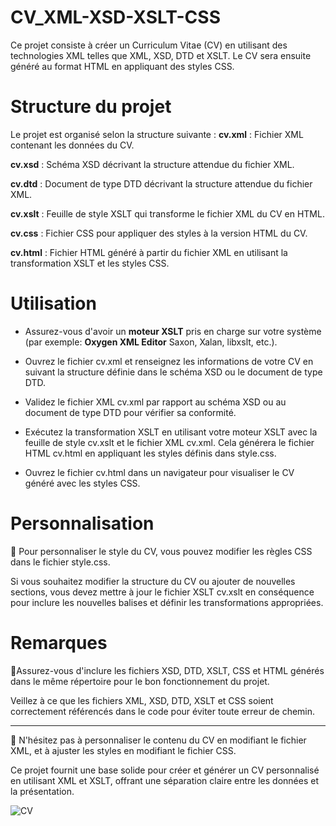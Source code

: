 # CV_XML-XSD-XSLT-CSS
Ce projet consiste à créer un Curriculum Vitae (CV) en utilisant des technologies XML telles que XML, XSD, DTD et XSLT. 
Le CV sera ensuite généré au format HTML en appliquant des styles CSS.

# Structure du projet
Le projet est organisé selon la structure suivante :
**cv.xml** : Fichier XML contenant les données du CV.

**cv.xsd** : Schéma XSD décrivant la structure attendue du fichier XML.

**cv.dtd** : Document de type DTD décrivant la structure attendue du fichier XML.

**cv.xslt** : Feuille de style XSLT qui transforme le fichier XML du CV en HTML.

**cv.css** : Fichier CSS pour appliquer des styles à la version HTML du CV.

**cv.html** : Fichier HTML généré à partir du fichier XML en utilisant la transformation XSLT et les styles CSS.

# Utilisation
- Assurez-vous d'avoir un **moteur XSLT** pris en charge sur votre système (par exemple: **Oxygen XML Editor**  Saxon, Xalan, libxslt, etc.).

- Ouvrez le fichier cv.xml et renseignez les informations de votre CV en suivant la structure définie dans le schéma XSD ou le document de type DTD.

- Validez le fichier XML cv.xml par rapport au schéma XSD ou au document de type DTD pour vérifier sa conformité.

- Exécutez la transformation XSLT en utilisant votre moteur XSLT avec la feuille de style cv.xslt et le fichier XML cv.xml. Cela générera le fichier HTML cv.html en appliquant les styles définis dans style.css.

- Ouvrez le fichier cv.html dans un navigateur pour visualiser le CV généré avec les styles CSS.

#  Personnalisation
🌟 Pour personnaliser le style du CV, vous pouvez modifier les règles CSS dans le fichier style.css.

Si vous souhaitez modifier la structure du CV ou ajouter de nouvelles sections, vous devez mettre à jour le fichier XSLT cv.xslt en conséquence pour inclure les nouvelles balises et définir les transformations appropriées.
# Remarques
🎯Assurez-vous d'inclure les fichiers XSD, DTD, XSLT, CSS et HTML générés dans le même répertoire pour le bon fonctionnement du projet.

Veillez à ce que les fichiers XML, XSD, DTD, XSLT et CSS soient correctement référencés dans le code pour éviter toute erreur de chemin.

--------------------------------------------------------------------------------------------------------------------------------------------------------------------------------------------------------------------------------
🚀 N'hésitez pas à personnaliser le contenu du CV en modifiant le fichier XML, et à ajuster les styles en modifiant le fichier CSS. 

Ce projet fournit une base solide pour créer et générer un CV personnalisé en utilisant XML et XSLT, offrant une séparation claire entre les données et la présentation.

![CV](https://github.com/HZAOUDI/CV_XM-XSD-XSLT-CSS/assets/125825033/285c29fe-03c9-440e-bedb-a6aeb825a240)
